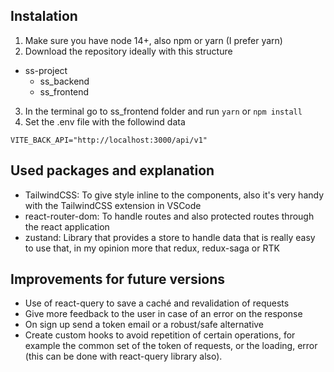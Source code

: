 ## Instalation

1. Make sure you have node 14+, also npm or yarn (I prefer yarn)
2. Download the repository ideally with this structure

- ss-project
  - ss_backend
  - ss_frontend

3. In the terminal go to ss_frontend folder and run `yarn` or `npm install`
4. Set the .env file with the followind data

```
VITE_BACK_API="http://localhost:3000/api/v1"
```

## Used packages and explanation

- TailwindCSS: To give style inline to the components, also it's very handy with the TailwindCSS extension in VSCode
- react-router-dom: To handle routes and also protected routes through the react application
- zustand: Library that provides a store to handle data that is really easy to use that, in my opinion more that redux, redux-saga or RTK

## Improvements for future versions

- Use of react-query to save a caché and revalidation of requests
- Give more feedback to the user in case of an error on the response
- On sign up send a token email or a robust/safe alternative
- Create custom hooks to avoid repetition of certain operations, for example the common set of the token of requests, or the loading, error (this can be done with react-query library also).
